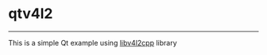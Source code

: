# qtv4l2
--------

This is a simple Qt example using [libv4l2cpp](https://github.com/mpromonet/libv4l2cpp) library

